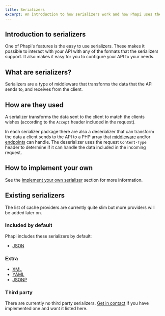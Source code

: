 ```yaml
---
title: Serializers
excerpt: An introduction to how serializers work and how Phapi uses them
---
```


## Introduction to serializers
One of Phapi's features is the easy to use serializers. These makes it possible to interact with your API with any of the formats that the serializers support. It also makes it easy for you to configure your API to your needs.

## What are serializers?
Serializers are a type of middleware that transforms the data that the API sends to, and receives from the client.

## How are they used
A serializer transforms the data sent to the client to match the clients wishes (according to the <code>Accept</code> header included in the request).

In each serializer package there are also a deserializer that can transform the data a client sends to the API to a PHP array that [middleware](/docs/middleware/introduction/) and/or [endpoints](/docs/core/endpoints/) can handle. The deserializer uses the request <code>Content-Type</code> header to determine if it can handle the data included in the incoming request.

## How to implement your own
See the [implement your own serializer](/docs/implement/serializers/) section for more information.

## Existing serializers
The list of cache providers are currently quite slim but more providers will be added later on.

### Included by default
Phapi includes these serializers by default:

- [JSON](/docs/serializers/json/)

### Extra
- [XML](/docs/serializers/xml/)
- [YAML](/docs/serializers/yaml/)
- [JSONP](/docs/serializers/jsonp/)

### Third party
There are currently no third party serializers. [Get in contact](/contact/) if you have implemented one and want it listed here.
